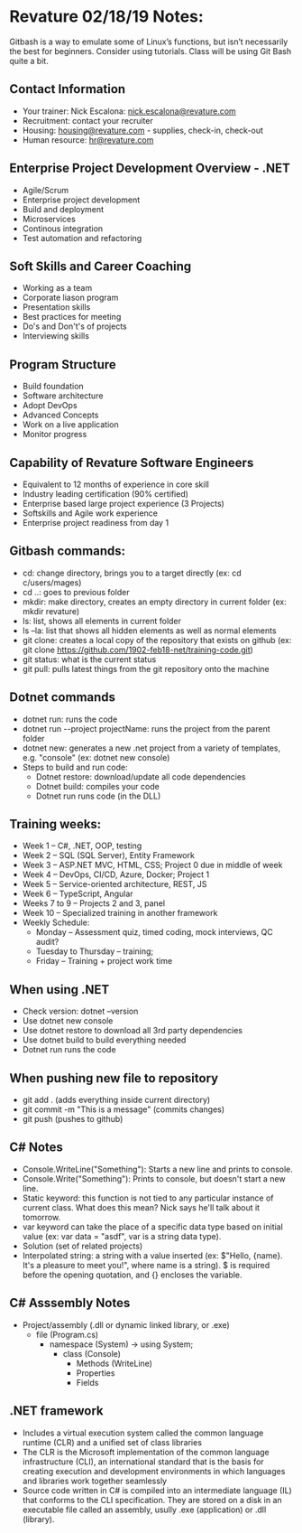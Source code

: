 # Revature 02/18/19 Notes:
Gitbash is a way to emulate some of Linux’s functions, but isn’t necessarily the best for beginners.  Consider using tutorials.  Class will be using Git Bash quite a bit.

## Contact Information
- Your trainer: Nick Escalona: nick.escalona@revature.com
- Recruitment: contact your recruiter
- Housing: housing@revature.com - supplies, check-in, check-out
- Human resource: hr@revature.com

## Enterprise Project Development Overview - .NET
- Agile/Scrum
- Enterprise project development
- Build and deployment
- Microservices
- Continous integration
- Test automation and refactoring

## Soft Skills and Career Coaching
- Working as a team
- Corporate liason program
- Presentation skills
- Best practices for meeting
- Do's and Don't's of projects
- Interviewing skills

## Program Structure
- Build foundation
- Software architecture
- Adopt DevOps
- Advanced Concepts
- Work on a live application
- Monitor progress

## Capability of Revature Software Engineers
- Equivalent to 12 months of experience in core skill
- Industry leading certification (90% certified)
- Enterprise based large project experience (3 Projects)
- Softskills and Agile work experience
- Enterprise project readiness from day 1

## Gitbash commands: 
 - cd: change directory, brings you to a target directly (ex: cd c/users/mages)
 - cd ..: goes to previous folder
 - mkdir: make directory, creates an empty directory in current folder (ex: mkdir revature)
 - ls: list, shows all elements in current folder
 - ls –la: list that shows all hidden elements as well as normal elements
 - git clone: creates a local copy of the repository that exists on github (ex: git clone https://github.com/1902-feb18-net/training-code.git)
 - git status: what is the current status
 - git pull: pulls latest things from the git repository onto the machine

 ## Dotnet commands
 - dotnet run: runs the code
 - dotnet run --project projectName: runs the project from the parent folder
 - dotnet new: generates a new .net project from a variety of templates, e.g. "console" (ex: dotnet new console)
 - Steps to build and run code:
    - Dotnet restore: download/update all code dependencies
    - Dotnet build: compiles your code
    - Dotnet run runs code (in the DLL)



## Training weeks:
 - Week 1 – C#, .NET, OOP, testing
 - Week 2 – SQL (SQL Server), Entity Framework
 - Week 3 – ASP.NET MVC, HTML, CSS; Project 0 due in middle of week
 - Week 4 – DevOps, CI/CD, Azure, Docker; Project 1
 - Week 5 – Service-oriented architecture, REST, JS
 - Week 6 – TypeScript, Angular
 - Weeks 7 to 9 – Projects 2 and 3, panel
 - Week 10 – Specialized training in another framework
 - Weekly Schedule:
    - Monday – Assessment quiz, timed coding, mock interviews, QC audit?
    - Tuesday to Thursday – training;
    - Friday – Training + project work time

## When using .NET
- Check version: dotnet –version
- Use dotnet new console
- Use dotnet restore to download all 3rd party dependencies
- Use dotnet build to build everything needed
- Dotnet run runs the code
 
## When pushing new file to repository
- git add . (adds everything inside current directory)
- git commit -m "This is a message" (commits changes)
- git push (pushes to github)

## C# Notes
- Console.WriteLine("Something"): Starts a new line and prints to console.
- Console.Write("Something"): Prints to console, but doesn't start a new line.
- Static keyword: this function is not tied to any particular instance of current class.  What does this mean?  Nick says he'll talk about it tomorrow.
- var keyword can take the place of a specific data type based on initial value (ex: var data = "asdf", var is a string data type).
- Solution (set of related projects)
- Interpolated string: a string with a value inserted (ex: $"Hello, {name}. It's a pleasure to meet you!", where name is a string). $ is required before the opening quotation, and {} encloses the variable.

## C# Asssembly Notes
- Project/assembly (.dll or dynamic linked library, or .exe)
    - file (Program.cs)
        - namespace (System) -> using System;
            - class (Console)
                - Methods (WriteLine)
                - Properties
                - Fields

## .NET framework
 - Includes a virtual execution system called the common language runtime (CLR) and a unified set of class libraries
 - The CLR is the Microsoft implementation of the common language infrastructure (CLI), an international standard that is the basis for creating execution and development environments in which languages and libraries work together seamlessly
 - Source code written in C# is compiled into an intermediate language (IL) that conforms to the CLI specification.  They are stored on a disk in an executable file called an assembly, usully .exe (application) or .dll (library).
